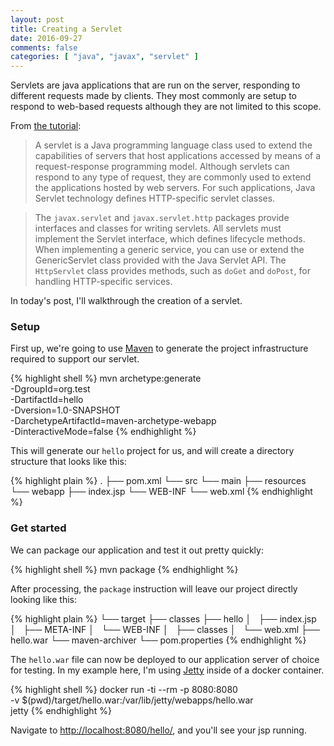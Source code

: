 ```yaml
---
layout: post
title: Creating a Servlet
date: 2016-09-27
comments: false
categories: [ "java", "javax", "servlet" ]
---
```


Servlets are java applications that are run on the server, responding to different requests made by clients. They most commonly are setup to respond to web-based requests although they are not limited to this scope.

From [the tutorial](http://docs.oracle.com/javaee/6/tutorial/doc/bnafe.html):

> A servlet is a Java programming language class used to extend the capabilities of servers that host applications accessed by means of a request-response programming model. Although servlets can respond to any type of request, they are commonly used to extend the applications hosted by web servers. For such applications, Java Servlet technology defines HTTP-specific servlet classes.

> The `javax.servlet` and `javax.servlet.http` packages provide interfaces and classes for writing servlets. All servlets must implement the Servlet interface, which defines lifecycle methods. When implementing a generic service, you can use or extend the GenericServlet class provided with the Java Servlet API. The `HttpServlet` class provides methods, such as `doGet` and `doPost`, for handling HTTP-specific services.

In today's post, I'll walkthrough the creation of a servlet.

### Setup

First up, we're going to use [Maven](https://maven.apache.org/) to generate the project infrastructure required to support our servlet.

{% highlight shell %}
mvn archetype:generate \
    -DgroupId=org.test \
    -DartifactId=hello \
    -Dversion=1.0-SNAPSHOT \
    -DarchetypeArtifactId=maven-archetype-webapp \
    -DinteractiveMode=false
{% endhighlight %}

This will generate our `hello` project for us, and will create a directory structure that looks like this:

{% highlight plain %}
.
├── pom.xml
└── src
    └── main
        ├── resources
        └── webapp
            ├── index.jsp
            └── WEB-INF
                └── web.xml
{% endhighlight %}

### Get started

We can package our application and test it out pretty quickly:

{% highlight shell %}
mvn package
{% endhighlight %}

After processing, the `package` instruction will leave our project directly looking like this:

{% highlight plain %}
└── target
    ├── classes
    ├── hello
    │   ├── index.jsp
    │   ├── META-INF
    │   └── WEB-INF
    │       ├── classes
    │       └── web.xml
    ├── hello.war
    └── maven-archiver
        └── pom.properties
{% endhighlight %}

The `hello.war` file can now be deployed to our application server of choice for testing. In my example here, I'm using [Jetty](http://www.eclipse.org/jetty/) inside of a docker container.

{% highlight shell %}
docker run -ti --rm -p 8080:8080 \
           -v $(pwd)/target/hello.war:/var/lib/jetty/webapps/hello.war \
           jetty
{% endhighlight %}

Navigate to [http://localhost:8080/hello/](http://localhost:8080/hello/), and you'll see your jsp running.

